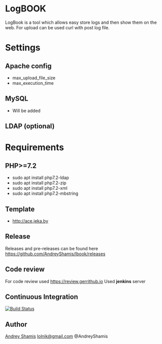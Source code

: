 # LogBOOK
LogBook is a tool which allows easy store logs and then show them on the web. 
For upload can be used curl with post log file.

# Settings
## Apache config
- max_upload_file_size
- max_execution_time

## MySQL
- Will be added
## LDAP (optional)

# Requirements
## PHP>=7.2
* sudo apt install php7.2-ldap
* sudo apt install php7.2-zip
* sudo apt install php7.2-xml
* sudo apt install php7.2-mbstring

## Template
* http://ace.jeka.by

## Release
Releases and pre-releases can be found here https://github.com/AndreyShamis/lbook/releases

## Code review
For code review used https://review.gerrithub.io
Used **jenkins** server

## Continuous Integration
[![Build Status](https://travis-ci.org/AndreyShamis/lbook.svg?branch=master)](https://travis-ci.org/AndreyShamis/lbook)

## Author
[Andrey Shamis](https://github.com/AndreyShamis) lolnik@gmail.com
@AndreyShamis